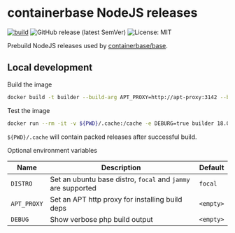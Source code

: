 # containerbase NodeJS releases

[![build](https://github.com/containerbase/node-prebuild/actions/workflows/build.yml/badge.svg)](https://github.com/containerbase/node-prebuild/actions/workflows/build.yml?query=branch%3Amain)
![GitHub release (latest SemVer)](https://img.shields.io/github/v/release/containerbase/node-prebuild)
![License: MIT](https://img.shields.io/github/license/containerbase/node-prebuild)

Prebuild NodeJS releases used by [containerbase/base](https://github.com/containerbase/base).

## Local development

Build the image

```bash
docker build -t builder --build-arg APT_PROXY=http://apt-proxy:3142 --build-arg DISTRO=focal .
```

Test the image

```bash
docker run --rm -it -v ${PWD}/.cache:/cache -e DEBURG=true builder 18.0.0
```

`${PWD}/.cache` will contain packed releases after successful build.

Optional environment variables

| Name        | Description                                                  | Default   |
| ----------- | ------------------------------------------------------------ | --------- |
| `DISTRO`    | Set an ubuntu base distro, `focal` and `jammy` are supported | `focal`   |
| `APT_PROXY` | Set an APT http proxy for installing build deps              | `<empty>` |
| `DEBUG`     | Show verbose php build output                                | `<empty>` |
